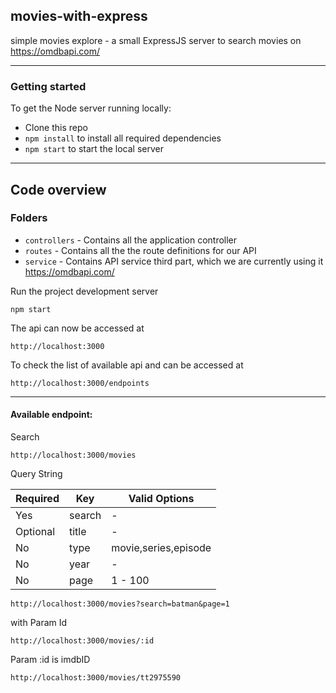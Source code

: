 ## movies-with-express
simple movies explore - a small ExpressJS server to search movies on https://omdbapi.com/

----------

### Getting started

To get the Node server running locally:

- Clone this repo
- `npm install` to install all required dependencies
- `npm start` to start the local server


----------

## Code overview

### Folders

- `controllers` - Contains all the application controller
- `routes` - Contains all the the route definitions for our API
- `service` - Contains API service third part, which we are currently using it https://omdbapi.com/

Run the project development server

    npm start

The api can now be accessed at

    http://localhost:3000

To check the list of available api and can be accessed at

    http://localhost:3000/endpoints


----------

#### Available endpoint:
Search

    http://localhost:3000/movies

Query String

| **Required** 	|       **Key**      |  **Valid Options**   |
|---------------|--------------------|----------------------|
| Yes      	    | search         	 |          -         	|
| Optional      | title         	 |          -         	|
| No      	    | type               | movie,series,episode |
| No     	    | year          	 |          -     	    |
| No     	    | page          	 |        1 - 100    	|

``` http://localhost:3000/movies?search=batman&page=1 ```

with Param Id

    http://localhost:3000/movies/:id

Param :id is imdbID 

``` http://localhost:3000/movies/tt2975590 ```
